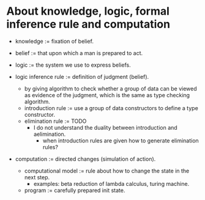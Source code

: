 # About knowledge, logic, formal inference rule and computation

- knowledge := fixation of belief.

- belief := that upon which a man is prepared to act.

- logic := the system we use to express beliefs.

- logic inference rule := definition of judgment (belief).
  - by giving algorithm to check whether a group of data
    can be viewed as evidence of the judgment,
    which is the same as type checking algorithm.
  - introduction rule := use a group of data constructors to define a type constructor.
  - elimination rule := TODO
    - I do not understand the duality between introduction and aelimination.
      - when introduction rules are given how to generate elimination rules?

- computation := directed changes (simulation of action).
  - computational model := rule about how to change the state in the next step.
    - examples: beta reduction of lambda calculus, turing machine.
  - program := carefully prepared init state.
